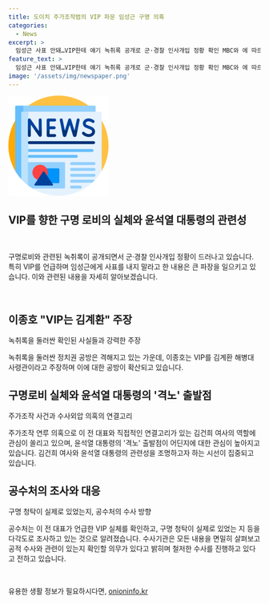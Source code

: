 ```yaml
---
title: 도이치 주가조작범의 VIP 파문 임성근 구명 의혹
categories:
  - News
excerpt: >
  임성근 사표 안돼…VIP한테 얘기 녹취록 공개로 군·경찰 인사개입 정황 확인 MBC와 에 따르면 이종호 전 블랙펄인베스트 대표가 임성근 전 해병대 1사단장에 대한 구명로비를 암시하며 VIP를 지칭하는 녹취록이 공개돼 파장을 일으키고 있다. 고위공직자범죄수사처는 구명로비 실체를 확인하는 데 수사력을 모으고 있으며, 공수처는 VIP 실체를 확인하는 한편 구명 청탁이 실제로 있었는 지 등을 다각도로 수사할 전망이다. 연결고리는 김건희 여사에게로 쏠리면서 수사는 더욱 확대될 것으로 보인다.
feature_text: >
  임성근 사표 안돼…VIP한테 얘기 녹취록 공개로 군·경찰 인사개입 정황 확인 MBC와 에 따르면 이종호 전 블랙펄인베스트 대표가 임성근 전 해병대 1사단장에 대한 구명로비를 암시하며 VIP를 지칭하는 녹취록이 공개돼 파장을 일으키고 있다. 고위공직자범죄수사처는 구명로비 실체를 확인하는 데 수사력을 모으고 있으며, 공수처는 VIP 실체를 확인하는 한편 구명 청탁이 실제로 있었는 지 등을 다각도로 수사할 전망이다. 연결고리는 김건희 여사에게로 쏠리면서 수사는 더욱 확대될 것으로 보인다.
image: '/assets/img/newspaper.png'
---
```


<p><img src="/assets/img/newspaper.png" alt="kimp 속보" /></p>

<h2 data-ke-size="size26">VIP를 향한 구명 로비의 실체와 윤석열 대통령의 관련성</h2>

<p data-ke-size="size16">&nbsp;</p>

<p>구명로비와 관련된 녹취록이 공개되면서 군·경찰 인사개입 정황이 드러나고 있습니다. 특히 VIP를 언급하며 임성근에게 사표를 내지 말라고 한 내용은 큰 파장을 일으키고 있습니다. 이와 관련된 내용을 자세히 알아보겠습니다.</p>

<p data-ke-size="size16">&nbsp;</p>

<h2 data-ke-size="size26">이종호 "VIP는 김계환" 주장</h2>

<p data-ke-size="size16">녹취록을 둘러싼 확인된 사실들과 강력한 주장</p>

<p>녹취록을 둘러싼 정치권 공방은 격해지고 있는 가운데, 이종호는 VIP를 김계환 해병대 사령관이라고 주장하며 이에 대한 공방이 확산되고 있습니다.</p>

<h2 data-ke-size="size26">구명로비 실체와 윤석열 대통령의 '격노' 출발점</h2>

<p data-ke-size="size16">주가조작 사건과 수사외압 의혹의 연결고리</p>

<p>주가조작 연루 의혹으로 이 전 대표와 직접적인 연결고리가 있는 김건희 여사의 역할에 관심이 쏠리고 있으며, 윤석열 대통령의 '격노' 출발점이 어딘지에 대한 관심이 높아지고 있습니다. 김건희 여사와 윤석열 대통령의 관련성을 조명하고자 하는 시선이 집중되고 있습니다.</p>

<h2 data-ke-size="size26">공수처의 조사와 대응</h2>

<p data-ke-size="size16">구명 청탁이 실제로 있었는지, 공수처의 수사 방향</p>

<p>공수처는 이 전 대표가 언급한 VIP 실체를 확인하고, 구명 청탁이 실제로 있었는 지 등을 다각도로 조사하고 있는 것으로 알려졌습니다. 수사기관은 모든 내용을 면밀히 살펴보고 공적 수사와 관련이 있는지 확인할 의무가 있다고 밝히며 철저한 수사를 진행하고 있다고 전하고 있습니다.</p>

<p data-ke-size="size16">&nbsp;</p>
유용한 생활 정보가 필요하시다면, <a href="https://onioninfo.kr" rel="dofollow">onioninfo.kr</a>


